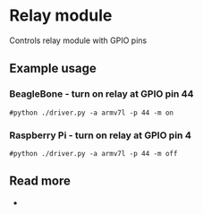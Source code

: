 
# Relay module

Controls relay module with GPIO pins

## Example usage

### BeagleBone - turn on relay at GPIO pin 44

    #python ./driver.py -a armv7l -p 44 -m on

### Raspberry Pi - turn on relay at GPIO pin 4

    #python ./driver.py -a armv7l -p 44 -m off


## Read more

*
